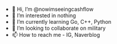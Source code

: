- 👋 Hi, I’m @nowimseeingcashflow
- 👀 I’m interested in nothing
- 🌱 I’m currently learning Go, C++, Python
- 💞️ I’m looking to collaborate on military
- 📫 How to reach me - IG, Naverblog

<!---
nowimseeingcashflow/nowimseeingcashflow is a ✨ special ✨ repository because its `README.md` (this file) appears on your GitHub profile.
You can click the Preview link to take a look at your changes.
--->
